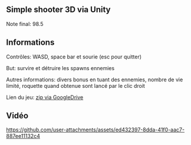 ## Simple shooter 3D via Unity

Note final: 98.5

## Informations
Contrôles: WASD, space bar et sourie (esc pour quitter)

But: survire et détruire les spawns ennemies

Autres informations: divers bonus en tuant des ennemies, nombre de vie limité, roquette quand obtenue sont lancé par le clic droit

Lien du jeu: [zip via GoogleDrive](https://drive.google.com/drive/folders/1sGme87ROmeVhz7vgAVTaTmIin0_kX8dx?usp=sharing)

## Vidéo
https://github.com/user-attachments/assets/ed432397-8dda-41f0-aac7-887ee11132c4

